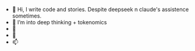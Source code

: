 - 👋 Hi, I write code and stories. Despite deepseek n claude's assistence sometimes.
- 👀 I’m into deep thinking + tokenomics
- 🌱 
- 💞️
- 📫 

<!---
Mamu9/Mamu9 is a ✨ special ✨ repository because its `README.md` (this file) appears on your GitHub profile.
You can click the Preview link to take a look at your changes.
--->
